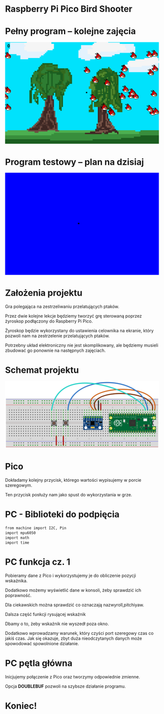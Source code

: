# Raspberry Pi Pico Bird Shooter

# Pełny program – kolejne zajęcia
![](img/Obraz1.gif)

# Program testowy – plan na dzisiaj
![](img/Obraz2.gif)

# Założenia projektu

Gra polegająca na zestrzeliwaniu przelatujących ptaków\.

Przez dwie kolejne lekcje będziemy tworzyć grę sterowaną poprzez żyroskop podłączony do Raspberry Pi Pico\.

Żyroskop będzie wykorzystany do ustawienia celownika na ekranie\, który pozwoli nam na zestrzelenie przelatujących ptaków\.

Potrzebny układ elektroniczny nie jest skomplikowany\, ale będziemy musieli zbudować go ponownie na następnych zajęciach\.



# Schemat projektu

![](img/Obraz3.png)

# Pico


Dokładamy kolejny przycisk\, którego wartości wypisujemy w porcie szeregowym\.

Ten przycisk posłuży nam jako spust do wykorzystania w grze\.

# PC - Biblioteki do podpięcia

```
from machine import I2C, Pin
import mpu6050
import math
import time
```


# PC funkcja cz. 1

Pobieramy dane z Pico i wykorzystujemy je do obliczenie pozycji wskaźnika\.

Dodatkowo możemy wyświetlić dane w konsoli\, żeby sprawdzić ich poprawność\.

Dla ciekawskich można sprawdzić co oznaczają nazwyroll\,pitchiyaw\.


Dalsza część funkcji rysującej wskaźnik

Dbamy o to\, żeby wskaźnik nie wyszedł poza okno\.

Dodatkowo wprowadzamy warunek\, który czyści port szeregowy czas co jakiś czas\. Jak się okazuje\, zbyt duża nieodczytanych danych może spowodować spowolnione działanie\.

# PC pętla główna

Inicjujemy połączenie z Pico oraz tworzymy odpowiednie zmienne\.

Opcja __DOUBLEBUF__ pozwoli na szybsze działanie programu\.

# Koniec!

